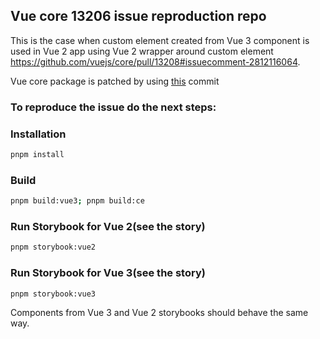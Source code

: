 ## Vue core 13206 issue reproduction repo

This is the case when custom element created from Vue 3 component is used in Vue 2 app 
using Vue 2 wrapper around custom element https://github.com/vuejs/core/pull/13208#issuecomment-2812116064.

Vue core package is patched by using [this](https://github.com/vuejs/core/pull/13208/commits/1a5ea558a5b25ef0218c5e6b3ba352eb8bd12508) commit

### To reproduce the issue do the next steps:

### Installation

```bash
pnpm install
```

### Build
```bash 
pnpm build:vue3; pnpm build:ce
```

### Run Storybook for Vue 2(see the story)

```bash
pnpm storybook:vue2
```

### Run Storybook for Vue 3(see the story)

```bash
pnpm storybook:vue3
```

Components from Vue 3 and Vue 2 storybooks should behave the same way. 
